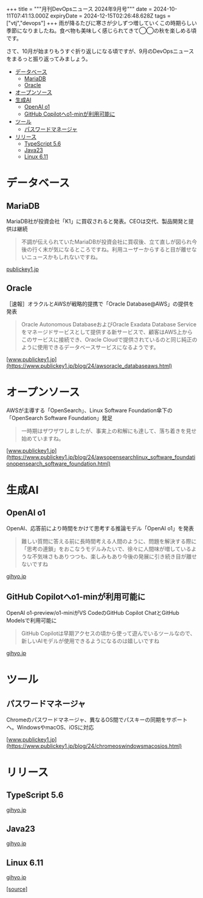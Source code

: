 +++
title = """月刊DevOpsニュース 2024年9月号"""
date = 2024-10-11T07:41:13.000Z
expiryDate = 2024-12-15T02:26:48.628Z
tags = ["vtj","devops"]
+++
雨が降るたびに寒さが少しずつ増していくこの時期らしい季節になりましたね。食べ物も美味しく感じられてきて◯◯の秋を楽しめる頃です。

さて、10月が始まりもうすぐ折り返しになる頃ですが、9月のDevOpsニュースをまるっと振り返ってみましょう。

*   [データベース](#データベース)
    *   [MariaDB](#MariaDB)
    *   [Oracle](#Oracle)
*   [オープンソース](#オープンソース)
*   [生成AI](#生成AI)
    *   [OpenAI o1](#OpenAI-o1)
    *   [GitHub Copilotへo1-minが利用可能に](#GitHub-Copilotへo1-minが利用可能に)
*   [ツール](#ツール)
    *   [パスワードマネージャ](#パスワードマネージャ)
*   [リリース](#リリース)
    *   [TypeScript 5.6](#TypeScript-56)
    *   [Java23](#Java23)
    *   [Linux 6.11](#Linux-611)

データベース
======

MariaDB
-------

MariaDB社が投資会社「K1」に買収されると発表。CEOは交代、製品開発と提供は継続

> 不調が伝えられていたMariaDBが投資会社に買収後、立て直しが図られ今後の行く末が気になるところですね。利用ユーザーからすると目が離せないニュースかもしれないですね。

[publickey1.jp](https://publickey1.jp/blog/24/mariadbk1ceo.html)

Oracle
------

［速報］オラクルとAWSが戦略的提携で「Oracle Database@AWS」の提供を発表

> Oracle Autonomous DatabaseおよびOracle Exadata Database Serviceをマネージドサービスとして提供する新サービスで、顧客はAWS上からこのサービスに接続でき、Oracle Cloudで提供されているのと同じ純正のように使用できるデータベースサービスになるようです。

[www.publickey1.jp](https://www.publickey1.jp/blog/24/awsoracle_databaseaws.html)

オープンソース
=======

AWSが主導する「OpenSearch」、Linux Software Foundation傘下の「OpenSearch Software Foundation」発足

> 一時期はザワザワしましたが、事実上の和解にも達して、落ち着きを見せ始めていますね。

[www.publickey1.jp](https://www.publickey1.jp/blog/24/awsopensearchlinux_software_foundationopensearch_software_foundation.html)

生成AI
====

OpenAI o1
---------

OpenAI⁠⁠、応答前により時間をかけて思考する推論モデル「OpenAI o1」を発表

> 難しい質問に答える前に長時間考える人間のように、問題を解決する際に「思考の連鎖」をおこなうモデルみたいで、徐々に人間味が増しているような不気味さもありつつも、楽しみもあり今後の発展に引き続き目が離せないですね

[gihyo.jp](https://gihyo.jp/article/2024/09/openai-o1-release?utm_source=feed)

GitHub Copilotへo1-minが利用可能に
---------------------------

OpenAI o1-preview/o1-miniがVS CodeのGitHub Copilot ChatとGitHub Modelsで利用可能に

> GitHub Copilotは早期アクセスの頃から使って遊んでいるツールなので、 新しいAIモデルが使用できるようになるのは嬉しいですね

[gihyo.jp](https://gihyo.jp/article/2024/09/openai-o1-github-copilot?utm_source=feed)

ツール
===

パスワードマネージャ
----------

Chromeのパスワードマネージャ、異なるOS間でパスキーの同期をサポートへ。WindowsやmacOS、iOSに対応

[www.publickey1.jp](https://www.publickey1.jp/blog/24/chromeoswindowsmacosios.html)

リリース
====

TypeScript 5.6
--------------

[gihyo.jp](https://gihyo.jp/article/2024/09/typescript-5-6?utm_source=feed)

Java23
------

[gihyo.jp](https://gihyo.jp/article/2024/09/java23?utm_source=feed)

Linux 6.11
----------

[gihyo.jp](https://gihyo.jp/article/2024/09/daily-linux-240919?utm_source=feed)

[[source]](https://devops-blog.virtualtech.jp/entry/20241011/1728632473)
